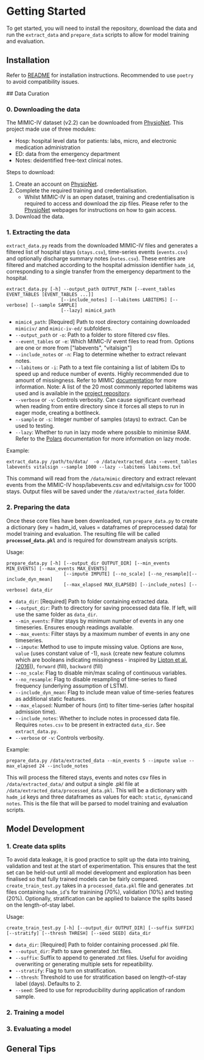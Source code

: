 # Getting Started

To get started, you will need to install the repository, download the data and run the `extract_data` and `prepare_data` scripts to allow for model training and evaluation.

## Installation
Refer to [README](https://github.com/nhsengland/mm-healthfair/tree/main) for installation instructions. Recommended to use `poetry` to avoid compatibility issues.

## Data Curation
### 0. Downloading the data
The MIMIC-IV dataset (v2.2) can be downloaded from [PhysioNet](https://physionet.org). This project made use of three modules:

- Hosp: hospital level data for patients: labs, micro, and electronic medication administration
- ED: data from the emergency department
- Notes: deidentified free-text clinical notes.

Steps to download:

1. Create an account on [PhysioNet](https://physionet.org).
2. Complete the required training and credentialisation.
    - Whilst MIMIC-IV is an open dataset, training and credentialisation is required to access and download the zip files. Please refer to the [PhysioNet](https://physionet.org) webpages for instructions on how to gain access.
3. Download the data.


### 1. Extracting the data
`extract_data.py` reads from the downloaded MIMIC-IV files and generates a filtered list of hospital stays (`stays.csv`), time-series events (`events.csv`) and optionally discharge summary notes (`notes.csv`). These entries are filtered and matched according to the hospital admission identifier `hadm_id`, corresponding to a single transfer from the emergency department to the hospital.

```
extract_data.py [-h] --output_path OUTPUT_PATH [--event_tables EVENT_TABLES [EVENT_TABLES ...]]
                    [--include_notes] [--labitems LABITEMS] [--verbose] [--sample SAMPLE]
                    [--lazy] mimic4_path
```

- `mimic4_path`: [Required] Path to root directory containing downloaded `mimiciv/` and `mimic-iv-ed/` subfolders.
- `--output_path` or `-o`: Path to a folder to store filtered csv files.
- `--event_tables` or `-e`: Which MIMIC-IV event files to read from. Options are one or more from ["labevents", "vitalsign"]
- `--include_notes` or `-n`: Flag to determine whether to extract relevant notes.
- `--labitems` or `-i`: Path to a text file containing a list of labitem IDs to speed up and reduce number of events. Highly recommended due to amount of missingness. Refer to MIMIC  [documentation](https://mimic.mit.edu/docs/iv/modules/hosp/labevents/) for more information. Note: A list of the 20 most commonly reported labitems was used and is available in the [project repository](https://github.com/nhsengland/mm-healthfair/blob/main/src/utils/labitems.txt).
- `--verbose` or `-v`: Controls verbosity. Can cause significant overhead when reading from entire directory since it forces all steps to run in eager mode, creating a bottlneck.
- `--sample` or `-s`: Integer number of samples (stays) to extract. Can be used to testing.
- `--lazy`: Whether to run in lazy mode where possible to minimise RAM. Refer to the [Polars](https://docs.pola.rs/py-polars/html/reference/lazyframe/index.html) documentation for more information on lazy mode.

Example:

```
extract_data.py /path/to/data/  -o /data/extracted_data --event_tables labevents vitalsign --sample 1000 --lazy --labitems labitems.txt
```

This command will read from the `/data/mimic` directory and extract relevant events from the MIMIC-IV hosp/labevents.csv and ed/vitalsign.csv for 1000 stays. Output files will be saved under the `/data/extracted_data` folder.

### 2. Preparing the data
Once these core files have been downloaded, run `prepare_data.py` to create a dictionary (key = hadm_id, values = dataframes of preprocessed data) for model training and evaluation. The resulting file will be called **`processed_data.pkl`** and is required for downstream analysis scripts.

Usage:
```
prepare_data.py [-h] [--output_dir OUTPUT_DIR] [--min_events MIN_EVENTS] [--max_events MAX_EVENTS]
                     [--impute IMPUTE] [--no_scale] [--no_resample][--include_dyn_mean]
                     [--max_elapsed MAX_ELAPSED] [--include_notes] [--verbose] data_dir
```

- `data_dir`: [Required] Path to folder containing extracted data.
- `--output_dir`: Path to directory for saving processed data file. If left, will use the same folder as `data_dir`.
- `--min_events`: Filter stays by minimum number of events in any one timeseries. Ensures enough readings available.
- `--max_events`: Filter stays by a maximum number of events in any one timeseries.
- `--impute`: Method to use to impute missing value. Options are `None`, `value` (uses constant value of -1), `mask` (create new feature columns which are booleans indicating missingness - inspired by [Lipton et al. (2016)](http://proceedings.mlr.press/v56/Lipton16.pdf)), `forward` (fill), `backward` (fill)
- `--no_scale`: Flag to disable min/max scaling of continuous variables.
- `--no_resample`: Flag to disable resampling of time-series to fixed frequency (underlying assumption of LSTM).
- `--include_dyn_mean`: Flag to include mean value of time-series features as additional static features.
- `--max_elapsed`: Number of hours (int) to filter time-series (after hospital admission time).
- `--include_notes`: Whether to include notes in processed data file. Requires `notes.csv` to be present in extracted `data_dir`. See `extract_data.py`.
- `--verbose` or `-v`: Controls verbosity.

Example:

```
prepare_data.py /data/extracted_data --min_events 5 --impute value --max_elapsed 24 --include_notes
```

This will process the filtered stays, events and notes csv files in `/data/extracted_data/` and output a single .pkl file at `/data/extracted_data/processed_data.pkl`. This will be a dictionary with `hadm_id` keys and three dataframes as values for each: `static`, `dynamic`and `notes`. This is the file that will be parsed to model training and evaluation scripts.

## Model Development

### 1. Create data splits
To avoid data leakage, it is good practice to split up the data into training, validation and test at the start of experimentation. This ensures that the test set can be held-out until all model development and exploration has been finalised so that fully trained models can be fairly compared. `create_train_test.py` takes in a `processed_data.pkl` file and generates .txt files containing `hadm_id`'s for trainining (70%), validation (10%) and testing (20%). Optionally, stratification can be applied to balance the splits based on the length-of-stay label.

Usage:
```
create_train_test.py [-h] [--output_dir OUTPUT_DIR] [--suffix SUFFIX] [--stratify] [--thresh THRESH] [--seed SEED] data_dir
```
- `data_dir`: [Required] Path to folder containing processed .pkl file.
- `--output_dir`: Path to save generated .txt files.
- `--suffix`: Suffix to append to generated .txt files. Useful for avoiding overwriting or generating multiple sets for repeatibility.
- `--stratify`: Flag to turn on stratification.
- `--thresh`: Threshold to use for stratification based on length-of-stay label (days). Defaults to 2.
- `--seed`: Seed to use for reproducibility during application of random sample.


### 2. Training a model



### 3. Evaluating a model

## General Tips
